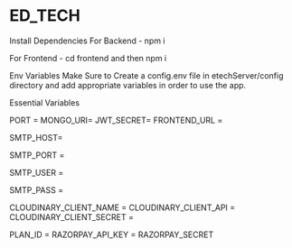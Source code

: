 # ED_TECH



Install Dependencies
For Backend - npm i

For Frontend - cd frontend and then  npm i

Env Variables
Make Sure to Create a config.env file in etechServer/config directory and add appropriate variables in order to use the app.

Essential Variables 

PORT = 
MONGO_URI=
JWT_SECRET=
FRONTEND_URL = 

SMTP_HOST=

SMTP_PORT =

SMTP_USER =

SMTP_PASS =

CLOUDINARY_CLIENT_NAME =
CLOUDINARY_CLIENT_API =
CLOUDINARY_CLIENT_SECRET =

PLAN_ID = 
RAZORPAY_API_KEY = 
RAZORPAY_SECRET 
